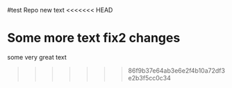 #test Repo
new text
<<<<<<< HEAD

Some more text
fix2 changes
=======
some very great text
>>>>>>> 86f9b37e64ab3e6e2f4b10a72df3e2b3f5cc0c34
